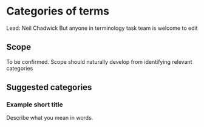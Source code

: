 # Categories of terms
Lead: Neil Chadwick
But anyone in terminology task team is welcome to edit

## Scope
To be confirmed. Scope should naturally develop from identifying relevant categories

## Suggested categories

### Example short title
Describe what you mean in words.
